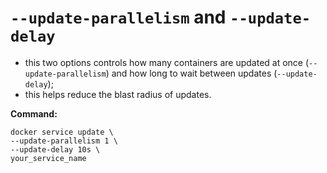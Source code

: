 # `--update-parallelism` and `--update-delay`

- this two options controls how many containers are updated at once (`--update-parallelism`) and how long to wait between updates (`--update-delay`);
- this helps reduce the blast radius of updates.


**Command:**

```commandline
docker service update \
--update-parallelism 1 \
--update-delay 10s \
your_service_name
```
